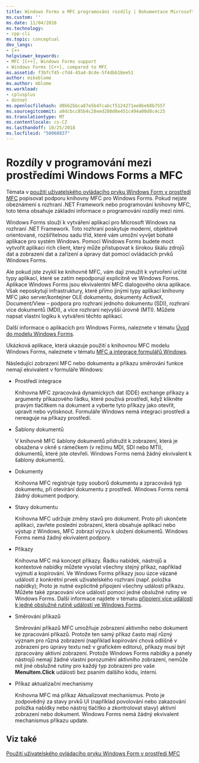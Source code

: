 ```yaml
---
title: Windows Forms a MFC programování rozdíly | Dokumentace Microsoftu
ms.custom: ''
ms.date: 11/04/2016
ms.technology:
- cpp-cli
ms.topic: conceptual
dev_langs:
- C++
helpviewer_keywords:
- MFC [C++], Windows Forms support
- Windows Forms [C++], compared to MFC
ms.assetid: f3bfcf45-cfd4-45a4-8cde-5f4dbb18ee51
author: mikeblome
ms.author: mblome
ms.workload:
- cplusplus
- dotnet
ms.openlocfilehash: d0b62bbca87e5b4fcabcf5124271ee8be68b755f
ms.sourcegitcommit: a9dcbcc85b4c28eed280d8e451c494a00d8c4c25
ms.translationtype: MT
ms.contentlocale: cs-CZ
ms.lasthandoff: 10/25/2018
ms.locfileid: "50068837"
---
```

# <a name="windows-formsmfc-programming-differences"></a>Rozdíly v programování mezi prostředími Windows Forms a MFC

Témata v [použití uživatelského ovládacího prvku Windows Form v prostředí MFC](../dotnet/using-a-windows-form-user-control-in-mfc.md) popisovat podporu knihovny MFC pro Windows Forms. Pokud nejste obeznámeni s rozhraní .NET Framework nebo programování knihovny MFC, toto téma obsahuje základní informace o programování rozdíly mezi nimi.

Windows Forms slouží k vytváření aplikací pro Microsoft Windows na rozhraní .NET Framework. Toto rozhraní poskytuje moderní, objektově orientované, rozšiřitelnou sadu tříd, které vám umožní vyvíjet bohaté aplikace pro systém Windows. Pomocí Windows Forms budete moct vytvořit aplikaci rich client, který může přistupovat k širokou škálu zdrojů dat a zobrazení dat a zařízení a úpravy dat pomocí ovládacích prvků Windows Forms.

Ale pokud jste zvyklí ke knihovně MFC, vám dají zneužít k vytvoření určité typy aplikací, které se zatím nepodporují explicitně ve Windows Forms. Aplikace Windows Forms jsou ekvivalentní MFC dialogového okna aplikace. Však neposkytují infrastruktury, které přímo jinými typy aplikací knihovny MFC jako server/kontejner OLE dokumentu, dokumenty ActiveX, Document/View – podpora pro rozhraní jednoho dokumentu (SDI), rozhraní více dokumentů (MDI), a více rozhraní nejvyšší úrovně (MTI). Můžete napsat vlastní logiku k vytváření těchto aplikací.

Další informace o aplikacích pro Windows Forms, naleznete v tématu [Úvod do modelu Windows Forms](/dotnet/framework/winforms/windows-forms-overview).

Ukázková aplikace, která ukazuje použití s knihovnou MFC modelu Windows Forms, naleznete v tématu [MFC a integrace formulářů Windows](http://www.microsoft.com/downloads/details.aspx?FamilyID=987021bc-e575-4fe3-baa9-15aa50b0f599&displaylang=en).

Následující zobrazení MFC nebo dokumentu a příkazu směrování funkce nemají ekvivalent v formuláře Windows:

- Prostředí integrace

   Knihovna MFC zpracovává dynamických dat (DDE) exchange příkazy a argumenty příkazového řádku, které používá prostředí, když klikněte pravým tlačítkem na dokument a vyberte tyto příkazy jako otevřít, upravit nebo vytisknout. Formuláře Windows nemá integraci prostředí a nereaguje na příkazy prostředí.

- Šablony dokumentů

   V knihovně MFC šablony dokumentů přidružit k zobrazení, která je obsažena v okně s rámečkem (v režimu MDI, SDI nebo MTI), dokumentů, které jste otevřeli. Windows Forms nemá žádný ekvivalent k šablony dokumentů.

- Dokumenty

   Knihovna MFC registruje typy souborů dokumentu a zpracovává typ dokumentu, při otevírání dokumentu z prostředí. Windows Forms nemá žádný dokument podpory.

- Stavy dokumentu

   Knihovna MFC udržuje změny stavů pro dokument. Proto při ukončete aplikaci, zavřete poslední zobrazení, která obsahuje aplikaci nebo výstup z Windows, MFC zobrazí výzvu k uložení dokumentů. Windows Forms nemá žádný ekvivalent podpory.

- Příkazy

   Knihovna MFC má koncept příkazy. Řádku nabídek, nástrojů a kontextové nabídky můžete vyvolat všechny stejný příkaz, například vyjmutí a kopírování. Ve Windows Forms příkazy jsou úzce vázané události z konkrétní prvek uživatelského rozhraní (např. položka nabídky); Proto je nutné explicitně připojení všechny události příkazu. Můžete také zpracování více událostí pomocí jedné obslužné rutiny ve Windows Forms. Další informace najdete v tématu [připojení více událostí k jedné obslužné rutině událostí ve Windows Forms](/dotnet/framework/winforms/how-to-connect-multiple-events-to-a-single-event-handler-in-windows-forms).

- Směrování příkazů

   Směrování příkazů MFC umožňuje zobrazení aktivního nebo dokument ke zpracování příkazů. Protože ten samý příkaz často mají různý význam pro různá zobrazení (například kopírování chová odlišně v zobrazení pro úpravy textu než v grafickém editoru), příkazy musí být zpracovány aktivní zobrazení. Protože Windows Forms nabídky a panely nástrojů nemají žádné vlastní porozumění aktivního zobrazení, nemůže mít jiné obslužné rutiny pro každý typ zobrazení pro vaše **MenuItem.Click** události bez psaním dalšího kódu, interní.

- Příkaz aktualizační mechanismy

   Knihovna MFC má příkaz Aktualizovat mechanismus. Proto je zodpovědný za stavy prvků UI (například povolování nebo zakazování položka nabídky nebo nástroj tlačítko a zkontrolovat stavy) aktivní zobrazení nebo dokument. Windows Forms nemá žádný ekvivalent mechanismus příkazu update.

## <a name="see-also"></a>Viz také

[Použití uživatelského ovládacího prvku Windows Form v prostředí MFC](../dotnet/using-a-windows-form-user-control-in-mfc.md)
